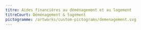 ```yaml
---
titre: Aides financières au déménagement et au logement
titreCourt: Déménagement & logement
pictogramme: /artworks/custom-pictograms/demenagement.svg
---
```


